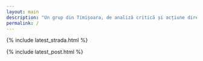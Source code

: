 ```yaml
---
layout: main
description: "Un grup din Timișoara, de analiză critică și acțiune directă, care luptă împotriva discriminării și inegalității sociale și economice."
permalink: /
---
```


{% include latest_strada.html %}

{% include latest_post.html %}


